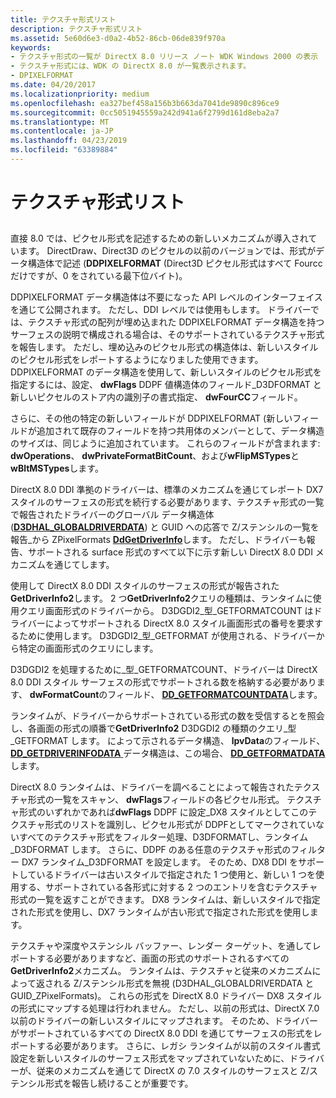 ```yaml
---
title: テクスチャ形式リスト
description: テクスチャ形式リスト
ms.assetid: 5e60d6e3-d0a2-4b52-86cb-06de839f970a
keywords:
- テクスチャ形式の一覧が DirectX 8.0 リリース ノート WDK Windows 2000 の表示
- テクスチャ形式には、WDK の DirectX 8.0 が一覧表示されます。
- DPIXELFORMAT
ms.date: 04/20/2017
ms.localizationpriority: medium
ms.openlocfilehash: ea327bef458a156b3b663da7041de9890c896ce9
ms.sourcegitcommit: 0cc5051945559a242d941a6f2799d161d8eba2a7
ms.translationtype: MT
ms.contentlocale: ja-JP
ms.lasthandoff: 04/23/2019
ms.locfileid: "63389884"
---
```

# <a name="the-texture-format-list"></a>テクスチャ形式リスト


## <span id="ddk_the_texture_format_list_gg"></span><span id="DDK_THE_TEXTURE_FORMAT_LIST_GG"></span>


直接 8.0 では、ピクセル形式を記述するための新しいメカニズムが導入されています。 DirectDraw、Direct3D のピクセルの以前のバージョンでは、形式がデータ構造体で記述 (**DDPIXELFORMAT** (Direct3D ピクセル形式はすべて Fourcc だけですが、0 をされている最下位バイト)。

DDPIXELFORMAT データ構造体は不要になった API レベルのインターフェイスを通じて公開されます。 ただし、DDI レベルでは使用もします。 ドライバーでは、テクスチャ形式の配列が埋め込まれた DDPIXELFORMAT データ構造を持つサーフェスの説明で構成される場合は、そのサポートされているテクスチャ形式を報告します。 ただし、埋め込みのピクセル形式の構造体は、新しいスタイルのピクセル形式をレポートするようになりました使用できます。 DDPIXELFORMAT のデータ構造を使用して、新しいスタイルのピクセル形式を指定するには、設定、 **dwFlags** DDPF 値構造体のフィールド\_D3DFORMAT と新しいピクセルのストア内の識別子の書式指定、 **dwFourCC**フィールド。

さらに、その他の特定の新しいフィールドが DDPIXELFORMAT (新しいフィールドが追加されて既存のフィールドを持つ共用体のメンバーとして、データ構造のサイズは、同じように追加されています。 これらのフィールドが含まれます: **dwOperations**、 **dwPrivateFormatBitCount**、および**wFlipMSTypes**と**wBltMSTypes**します。

DirectX 8.0 DDI 準拠のドライバーは、標準のメカニズムを通じてレポート DX7 スタイルのサーフェスの形式を続行する必要があります、テクスチャ形式の一覧で報告されたドライバーのグローバル データ構造体 ([**D3DHAL\_GLOBALDRIVERDATA**](https://msdn.microsoft.com/library/windows/hardware/ff545963)) と GUID への応答で Z/ステンシルの一覧を報告\_から ZPixelFormats [ **DdGetDriverInfo**](https://msdn.microsoft.com/library/windows/hardware/ff549404)します。 ただし、ドライバーも報告、サポートされる surface 形式のすべて以下に示す新しい DirectX 8.0 DDI メカニズムを通じてします。

使用して DirectX 8.0 DDI スタイルのサーフェスの形式が報告された**GetDriverInfo2**します。 2 つ**GetDriverInfo2**クエリの種類は、ランタイムに使用クエリ画面形式のドライバーから。 D3DGDI2\_型\_GETFORMATCOUNT はドライバーによってサポートされる DirectX 8.0 スタイル画面形式の番号を要求するために使用します。 D3DGDI2\_型\_GETFORMAT が使用される、ドライバーから特定の画面形式のクエリにします。

D3DGDI2 を処理するために\_型\_GETFORMATCOUNT、ドライバーは DirectX 8.0 DDI スタイル サーフェスの形式でサポートされる数を格納する必要があります、 **dwFormatCount**のフィールド、 [ **DD\_GETFORMATCOUNTDATA**](https://msdn.microsoft.com/library/windows/hardware/ff551566)します。

ランタイムが、ドライバーからサポートされている形式の数を受信するとを照会し、各画面の形式の順番で**GetDriverInfo2** D3DGDI2 の種類のクエリ\_型\_GETFORMAT します。 によって示されるデータ構造、 **lpvData**のフィールド、 [ **DD\_GETDRIVERINFODATA** ](https://msdn.microsoft.com/library/windows/hardware/ff551550)データ構造は、この場合、 [ **DD\_GETFORMATDATA**](https://msdn.microsoft.com/library/windows/hardware/ff551569)します。

DirectX 8.0 ランタイムは、ドライバーを調べることによって報告されたテクスチャ形式の一覧をスキャン、 **dwFlags**フィールドの各ピクセル形式。 テクスチャ形式のいずれかであれば**dwFlags** DDPF に設定\_DX8 スタイルとしてこのテクスチャ形式のリストを識別し、ピクセル形式が DDPFとしてマークされていないすべてのテクスチャ形式をフィルター処理、D3DFORMATし、ランタイム\_D3DFORMAT します。 さらに、DDPF のある任意のテクスチャ形式のフィルター DX7 ランタイム\_D3DFORMAT を設定します。 そのため、DX8 DDI をサポートしているドライバーは古いスタイルで指定された 1 つ使用と、新しい 1 つを使用する、サポートされている各形式に対する 2 つのエントリを含むテクスチャ形式の一覧を返すことができます。 DX8 ランタイムは、新しいスタイルで指定された形式を使用し、DX7 ランタイムが古い形式で指定された形式を使用します。

テクスチャや深度やステンシル バッファー、レンダー ターゲット、を通してレポートする必要がありますなど、画面の形式のサポートされるすべての**GetDriverInfo2**メカニズム。 ランタイムは、テクスチャと従来のメカニズムによって返される Z/ステンシル形式を無視 (D3DHAL\_GLOBALDRIVERDATA と GUID\_ZPixelFormats)。 これらの形式を DirectX 8.0 ドライバー DX8 スタイルの形式にマップする処理は行われません。 ただし、以前の形式は、DirectX 7.0 以前のドライバーの新しいスタイルにマップされます。 そのため、ドライバーがサポートされているすべての DirectX 8.0 DDI を通じてサーフェスの形式をレポートする必要があります。 さらに、レガシ ランタイムが以前のスタイル書式設定を新しいスタイルのサーフェス形式をマップされていないために、ドライバーが、従来のメカニズムを通じて DirectX の 7.0 スタイルのサーフェスと Z/ステンシル形式を報告し続けることが重要です。

 

 





